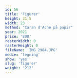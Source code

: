 ```yaml
---
id: 56
title: 'Figurer'
height: 31,5
width: 23
method: "Caran d'Ache på papir"
year: 2021
price: '800'
rasterWidth: 0
rasterHeight: 0
fileName: 'IMG_2984.JPG'
medie: 'tegning'
show: 'yes'
slug: 'figurer'
weight: '212'
---
```

